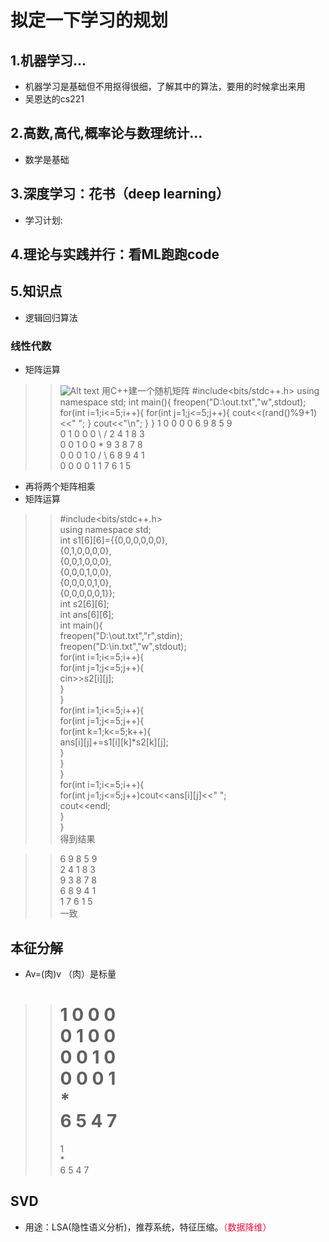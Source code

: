 # 拟定一下学习的规划

## 1.机器学习...
* 机器学习是基础但不用抠得很细，了解其中的算法，要用的时候拿出来用
* 吴恩达的cs221

## 2.高数,高代,概率论与数理统计...
* 数学是基础 

## 3.深度学习：花书（deep learning）
* 学习计划: 

## 4.理论与实践并行：看ML跑跑code

>>>
## 5.知识点
* 逻辑回归算法
### 线性代数
* 矩阵运算
>>![Alt text](https://pic1.zhimg.com/80/v2-751fd31c0a781ec411af7d3954a022d0_1440w.jpg "optional title")
用C++建一个随机矩阵
>>#include<bits/stdc++.h>
>>using namespace std;
>>int main(){
>>   freopen("D:\\out.txt","w",stdout);
>>	for(int i=1;i<=5;i++){
>>		for(int j=1;j<=5;j++){
>>			cout<<(rand()%9+1)<<" ";
>>		}
>>		cout<<"\n";
>>	}
>>}
1 0 0 0 0          6 9 8 5 9  
0 1 0 0 0   \ /    2 4 1 8 3   
0 0 1 0 0    *     9 3 8 7 8   
0 0 0 1 0   / \    6 8 9 4 1  
0 0 0 0 1          1 7 6 1 5  
* 再将两个矩阵相乘  
* 矩阵运算   
>>#include<bits/stdc++.h>  
>>using namespace std;  
>>int s1[6][6]={{0,0,0,0,0,0},  
>>			  {0,1,0,0,0,0},  
>>			  {0,0,1,0,0,0},  
>>			  {0,0,0,1,0,0},  
>>			  {0,0,0,0,1,0},  
>>			  {0,0,0,0,0,1}};  
>>int s2[6][6];  
>>int ans[6][6];  
>>int main(){  
>>	freopen("D:\\out.txt","r",stdin);  
>>	freopen("D:\\in.txt","w",stdout);  
>>	for(int i=1;i<=5;i++){  
>>		for(int j=1;j<=5;j++){  
>>			cin>>s2[i][j];  
>>		}  
>>	}  
>>	for(int i=1;i<=5;i++){  
>>		for(int j=1;j<=5;j++){  
>>			for(int k=1;k<=5;k++){  
>>				ans[i][j]+=s1[i][k]*s2[k][j];  
>>			}  
>>		}  
>>	}  
>>	for(int i=1;i<=5;i++){  
>>		for(int j=1;j<=5;j++)cout<<ans[i][j]<<" ";  
>>		cout<<endl;  
>>	}  
>>}   
得到结果  
  
>>6 9 8 5 9   
>>2 4 1 8 3   
>>9 3 8 7 8   
>>6 8 9 4 1   
>>1 7 6 1 5   
一致  

## 本征分解
* Av=(肉)v （肉）是标量
>> 1 0 0 0  
>> 0 1 0 0  
>> 0 0 1 0  
>> 0 0 0 1  
>>    *  
>> 6 5 4 7  
>>    =  
>>    1  
>>    *  
>> 6 5 4 7  

## SVD
* 用途：LSA(隐性语义分析)，推荐系统，特征压缩。<font color=Crimson>（数据降维）



 
 
